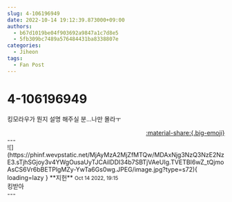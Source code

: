 ```yaml
---
slug: 4-106196949
date: 2022-10-14 19:12:39.873000+09:00
authors:
  - b67d1019be04f903692a9847a1c7d8e5
  - 5fb309bc7489a576484431ba8338807e
categories:
  - Jiheon
tags:
  - Fan Post
---
```


# 4-106196949

<div class="post-container" markdown="1">
<div class="content-container md-sidebar__scrollwrap" markdown="1">

킹모라우가 뭔지 설명 해주실 분…나만 몰라ㅜ

</div>
</div>

<div style="text-align: right;" markdown="1">
<a href="https://weverse.io/fromis9/fanpost/4-106196949" style="text-align: right;">:material-share:{.big-emoji}</a>
</div>
---

<div class="comments-container md-sidebar__scrollwrap" markdown="1">
<div class="comment" markdown="1">
<div class='id-container' markdown="1">
![](https://phinf.wevpstatic.net/MjAyMzA2MjZfMTQw/MDAxNjg3NzQ3NzE2NzE3.sTjhSGjoy3v4YWgOusaUyTJCAiIDDI34b7SBTjVAeUIg.TVETBI6wZ_tQjmoAsCS6Vr6bBETPlgMZy-YwTa6Gs0wg.JPEG/image.jpg?type=s72){ loading=lazy }
**<span class="artist">지헌</span>** <small>Oct 14 2022, 19:15</small><br>
</div>
<div class='comment-body' markdown="1">
킹받아
</div>
</div>
</div>
---

